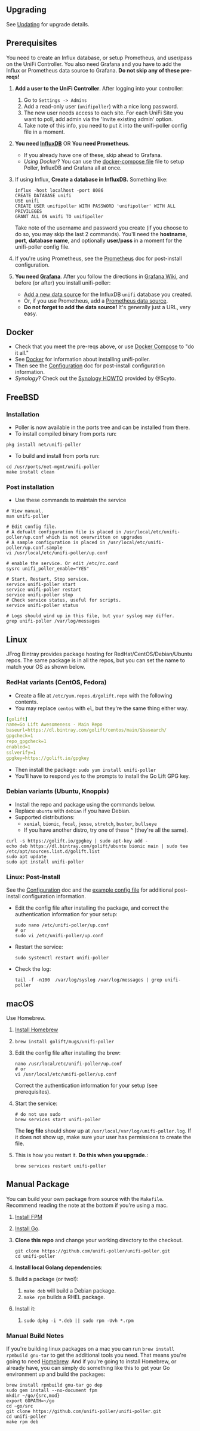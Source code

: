 ## Upgrading

See [Updating](Updating) for upgrade details.

## Prerequisites

You need to create an Influx database, or setup Prometheus, and user/pass on the UniFi Controller.
You also need Grafana and you have to add the Influx or Prometheus data source to Grafana.
**Do not skip any of these pre-reqs!**

1.  **Add a user to the UniFi Controller**. After logging into your controller:
    1.  Go to `Settings -> Admins`
    1.  Add a read-only user (`unifipoller`) with a nice long password.
    1.  The new user needs access to each site. For each UniFi Site you want to poll,
        add admin via the 'Invite existing admin' option.
    1.  Take note of this info, you need to put it into the unifi-poller config file in a moment.

1.  **You need [InfluxDB](InfluxDB)** OR **You need Prometheus**.
    -   If you already have one of these, skip ahead to Grafana.
    -   _Using Docker_? You can use the
        [docker-compose file](https://github.com/unifi-poller/unifi-poller/blob/master/init/docker/docker-compose.yml)
        file to setup Poller, InfluxDB and Grafana all at once.
1.  If using Influx, **Create a database in InfluxDB.** Something like:

    ```shell
    influx -host localhost -port 8086
    CREATE DATABASE unifi
    USE unifi
    CREATE USER unifipoller WITH PASSWORD 'unifipoller' WITH ALL PRIVILEGES
    GRANT ALL ON unifi TO unifipoller
    ```

    Take note of the username and password you create (if you choose to do so,
      you may skip the last 2 commands). You'll need the **hostname**, **port**,
      **database name**, and optionally **user/pass** in a moment for the unifi-poller
      config file.

1.  If you're using Prometheus, see the [Prometheus](Prometheus) doc for post-install configuration.
1.  **You need [Grafana](Grafana)**.
    After you follow the directions in [Grafana Wiki](Grafana), and before (or after) you install unifi-poller:
    -   [Add a new data source](https://grafana.com/docs/features/datasources/influxdb/)
        for the InfluxDB `unifi` database you created.
    -   Or, if you use Prometheus, add a [Prometheus data source](https://grafana.com/docs/features/datasources/prometheus/).
    -   **Do not forget to add the data source!** It's generally just a URL, very easy.

## Docker

-   Check that you meet the pre-reqs above, or use
    [Docker Compose](https://github.com/unifi-poller/unifi-poller/blob/master/init/docker/docker-compose.yml)
    to "do it all."
-   See [Docker](Docker) for information about installing unifi-poller.
-   Then see the [Configuration](Configuration) doc for post-install configuration information.
-   _Synology_? Check out the [Synology HOWTO](Synology-HOWTO) provided by @Scyto.

## FreeBSD

### Installation

-   Poller is now available in the ports tree and can be installed from there.
-   To install compiled binary from ports run:

```shell
pkg install net/unifi-poller
```   

-   To build and install from ports run:   

```shell
cd /usr/ports/net-mgmt/unifi-poller
make install clean
```

### Post installation

-   Use these commands to maintain the service

```shell
# View manual.
man unifi-poller

# Edit config file. 
# A defualt configuration file is placed in /usr/local/etc/unifi-poller/up.conf which is not overwritten on upgrades
# A sample configuration is placed in /usr/local/etc/unifi-poller/up.conf.sample
vi /usr/local/etc/unifi-poller/up.conf

# enable the service. Or edit /etc/rc.conf
sysrc unifi_poller_enable="YES" 

# Start, Restart, Stop service.
service unifi-poller start
service unifi-poller restart
service unifi-poller stop
# Check service status, useful for scripts.
service unifi-poller status

# Logs should wind up in this file, but your syslog may differ.
grep unifi-poller /var/log/messages
```

## Linux

JFrog Bintray provides package hosting for RedHat/CentOS/Debian/Ubuntu repos.
The same package is in all the repos, but you can set the name to match your OS
as shown below.

### RedHat variants (CentOS, Fedora)

-   Create a file at `/etc/yum.repos.d/golift.repo` with the following contents.
-   You may replace `centos` with `el`, but they're the same thing either way.

```yaml
[golift]
name=Go Lift Awesomeness - Main Repo
baseurl=https://dl.bintray.com/golift/centos/main/$basearch/
gpgcheck=1
repo_gpgcheck=1
enabled=1
sslverify=1
gpgkey=https://golift.io/gpgkey
```

-   Then install the package: `sudo yum install unifi-poller`
-   You'll have to respond `yes` to the prompts to install the Go Lift GPG key.

### Debian variants (Ubuntu, Knoppix)

-   Install the repo and package using the commands below.
-   Replace `ubuntu` with `debian` if you have Debian.
-   Supported distributions:
    -   `xenial`, `bionic`, `focal`, `jesse`, `stretch`, `buster`, `bullseye`
    -   If you have another distro, try one of these ^  (they're all the same).

```shell
curl -s https://golift.io/gpgkey | sudo apt-key add -
echo deb https://dl.bintray.com/golift/ubuntu bionic main | sudo tee /etc/apt/sources.list.d/golift.list
sudo apt update
sudo apt install unifi-poller
```

### Linux: Post-Install

See the [Configuration](Configuration) doc and the
[example config file](https://github.com/unifi-poller/unifi-poller/blob/master/examples/up.conf.example)
for additional post-install configuration information.

-   Edit the config file after installing the package, and
    correct the authentication information for your setup:

    ```shell
    sudo nano /etc/unifi-poller/up.conf
    # or
    sudo vi /etc/unifi-poller/up.conf
    ```

-   Restart the service:

    ```shell
    sudo systemctl restart unifi-poller
    ```

-   Check the log:

    ```shell
    tail -f -n100  /var/log/syslog /var/log/messages | grep unifi-poller
    ```

## macOS

Use Homebrew.

1.  [Install Homebrew](https://brew.sh/)
1.  `brew install golift/mugs/unifi-poller`
1.  Edit the config file after installing the brew:

    ```shell
    nano /usr/local/etc/unifi-poller/up.conf
    # or
    vi /usr/local/etc/unifi-poller/up.conf
    ```

    Correct the authentication information for your setup (see prerequisites).

1.  Start the service:

    ```shell
    # do not use sudo
    brew services start unifi-poller
    ```

    The **log file** should show up at `/usr/local/var/log/unifi-poller.log`.
    If it does not show up, make sure your user has permissions to create the file.

1.  This is how you restart it. **Do this when you upgrade.**:

    ```shell
    brew services restart unifi-poller
    ```

## Manual Package

You can build your own package from source with the `Makefile`.
Recommend reading the note at the bottom if you're using a mac.

1.  [Install FPM](https://fpm.readthedocs.io/en/latest/installing.html)
1.  [Install Go](https://golang.org/doc/install).
1.  **Clone this repo** and change your working directory to the checkout.

    ```shell
    git clone https://github.com/unifi-poller/unifi-poller.git
    cd unifi-poller
    ```

1.  **Install local Golang dependencies**:
1.  Build a package (or two!):
    1.  `make deb` will build a Debian package.
    1.  `make rpm` builds a RHEL package.
1.  Install it:
    1.  `sudo dpkg -i *.deb || sudo rpm -Uvh *.rpm`

### Manual Build Notes

If you're building linux packages on a mac you can run `brew install rpmbuild gnu-tar`
to get the additional tools you need. That means you're going to need [Homebrew](https://brew.sh).
And if you're going to install Homebrew, or already have, you can simply do something
like this to get your Go environment up and build the packages:

```shell
brew install rpmbuild gnu-tar go dep
sudo gem install --no-document fpm
mkdir ~/go/{src,mod}
export GOPATH=~/go
cd ~go/src
git clone https://github.com/unifi-poller/unifi-poller.git
cd unifi-poller
make rpm deb
```
